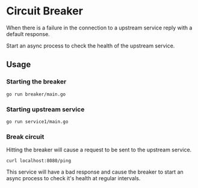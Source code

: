 # Circuit Breaker

When there is a failure in the connection to a upstream service
reply with a default response.

Start an async process to check the health of the upstream service.

## Usage

### Starting the breaker

```
go run breaker/main.go
```

### Starting upstream service

```
go run service1/main.go
```

### Break circuit

Hitting the breaker will cause a request to be sent to the upstream service.

```
curl localhost:8080/ping
```

This service will have a bad response and cause the breaker to start an
async process to check it's health at regular intervals.

